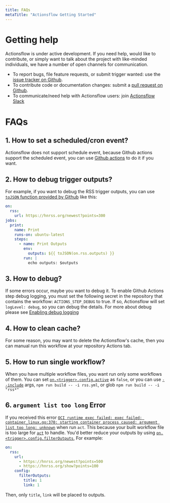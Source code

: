 ```yaml
---
title: FAQs
metaTitle: "Actionsflow Getting Started"
---
```


# Getting help

Actionsflow is under active development. If you need help, would like to
contribute, or simply want to talk about the project with like-minded
individuals, we have a number of open channels for communication.

- To report bugs, file feature requests, or submit trigger wanted: use the [issue tracker on Github](https://github.com/actionsflow/actionsflow/issues).
- To contribute code or documentation changes: submit a [pull request on Github](https://github.com/actionsflow/actionsflow/pulls).
- To communicate/need help with Actionsflow users: join [Actionsflow Slack](https://join.slack.com/t/actionsflow/shared_invite/zt-h5tmw9cn-GbZ4fzU_vc_qB~nnS_2Lvg)

# FAQs

## 1. How to set a scheduled/cron event?

Actionsflow does not support schedule event, because Github actions support the scheduled event, you can use [Github actions](https://docs.github.com/en/actions/reference/events-that-trigger-workflows#scheduled-events) to do it if you want.

## 2. How to debug trigger outputs?

For example, if you want to debug the RSS trigger outputs, you can use [`toJSON` function provided by Github](https://docs.github.com/en/free-pro-team@latest/actions/reference/context-and-expression-syntax-for-github-actions#tojson) like this:

```yaml
on:
  rss:
    url: https://hnrss.org/newest?points=300
jobs:
  print:
    name: Print
    runs-on: ubuntu-latest
    steps:
      - name: Print Outputs
        env:
          outputs: ${{ toJSON(on.rss.outputs) }}
        run: |
          echo outputs: $outputs
```

## 3. How to debug?

If some errors occur, maybe you want to debug it. To enable Github Actions step debug logging, you must set the following secret in the repository that contains the workflow: `ACTIONS_STEP_DEBUG` to true. If so, Actionsflow will set `logLevel: debug`, so you can debug the details. For more about debug please see [Enabling debug logging
](https://docs.github.com/en/free-pro-team@latest/actions/managing-workflow-runs/enabling-debug-logging)

## 4. How to clean cache?

For some reason, you may want to delete the Actionsflow's cache, then you can manual run this workflow at your repository Actions tab.

## 5. How to run single workflow?

When you have multiple workflow files, you want run only some workflows of them. You can set [`on.<trigger>.config.active`](https://actionsflow.github.io/docs/workflow/#ontriggerconfigactive) as `false`, or you can use [`--include`](https://actionsflow.github.io/docs/reference/cli/#build) args, `npm run build -- -i rss.yml`, or glob `npm run build -- -i "rss*"`

## 6. `argument list too long` Error

If you received this error [`OCI runtime exec failed: exec failed: container_linux.go:370: starting container process caused: argument list too long: unknown`](https://github.com/actionsflow/actionsflow/issues/4) when run `act`. This because your built workflow file is too large for [`act`](https://github.com/nektos/act) to handle. You'd better reduce your outputs by using [`on.<trigger>.config.filterOutputs`](https://actionsflow.github.io/docs/workflow/#ontriggerconfigfilteroutputs), For example:

```yaml
on:
  rss:
    url:
      - https://hnrss.org/newest?points=500
      - https://hnrss.org/show?points=100
    config:
      filterOutputs:
        title: 1
        link: 1
```

Then, only `title`, `link` will be placed to outputs.
